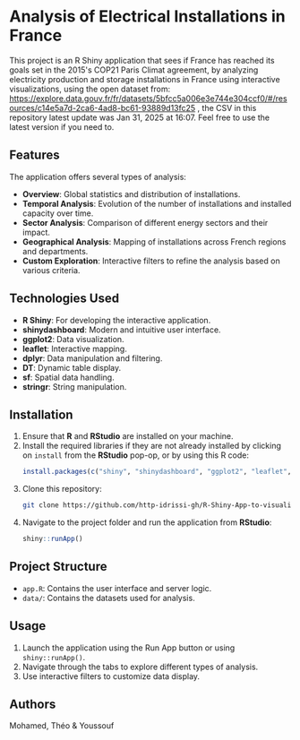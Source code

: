 # Analysis of Electrical Installations in France

This project is an R Shiny application that sees if France has reached its goals set in the 2015's COP21 Paris Climat agreement, by analyzing electricity production and storage installations in France using interactive visualizations, using the open dataset from: https://explore.data.gouv.fr/fr/datasets/5bfcc5a006e3e744e304ccf0/#/resources/c14e5a7d-2ca6-4ad8-bc61-93889d13fc25 , the CSV in this repository latest update was Jan 31, 2025 at 16:07. Feel free to use the latest version if you need to.

## Features

The application offers several types of analysis:

- **Overview**: Global statistics and distribution of installations.
- **Temporal Analysis**: Evolution of the number of installations and installed capacity over time.
- **Sector Analysis**: Comparison of different energy sectors and their impact.
- **Geographical Analysis**: Mapping of installations across French regions and departments.
- **Custom Exploration**: Interactive filters to refine the analysis based on various criteria.

## Technologies Used

- **R Shiny**: For developing the interactive application.
- **shinydashboard**: Modern and intuitive user interface.
- **ggplot2**: Data visualization.
- **leaflet**: Interactive mapping.
- **dplyr**: Data manipulation and filtering.
- **DT**: Dynamic table display.
- **sf**: Spatial data handling.
- **stringr**: String manipulation.

## Installation

1. Ensure that **R** and **RStudio** are installed on your machine.
2. Install the required libraries if they are not already installed by clicking on `install` from the **RStudio** pop-op, or by using this R code:
   ```r
   install.packages(c("shiny", "shinydashboard", "ggplot2", "leaflet", "dplyr", "DT", "scales", "lubridate", "sf", "stringr"))
   ```
3. Clone this repository:
   ```bash
   git clone https://github.com/http-idrissi-gh/R-Shiny-App-to-visualize-Electricity-Production-and-Storage-Facilities-in-France.git
   ```
4. Navigate to the project folder and run the application from **RStudio**:
   ```r
   shiny::runApp()
   ```

## Project Structure

- `app.R`: Contains the user interface and server logic.
- `data/`: Contains the datasets used for analysis.

## Usage

1. Launch the application using the Run App button or using `shiny::runApp()`.
2. Navigate through the tabs to explore different types of analysis.
3. Use interactive filters to customize data display.

## Authors

Mohamed, Théo & Youssouf



